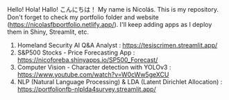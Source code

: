 Hello! Hola! Hallo! こんにちは！ My name is Nicolás. This is my repository. Don't forget to check my portfolio folder and website (https://nicolasfbportfolio.netlify.app/). I'll keep adding apps as I deploy them in Shiny, Streamlit, etc.

1) Homeland Security AI Q&A Analyst : https://tesiscrimen.streamlit.app/
2) S&P500 Stocks - Price Forecasting App : https://nicoforeba.shinyapps.io/SP500_Forecast/
3) Computer Vision - Character detection with YOLOv3 : https://www.youtube.com/watch?v=W0cWw5geXCU
4) NLP (Natural Language Processing) & LDA (Latent Dirichlet Allocation) : https://portfolionfb-nlplda4survey.streamlit.app/
